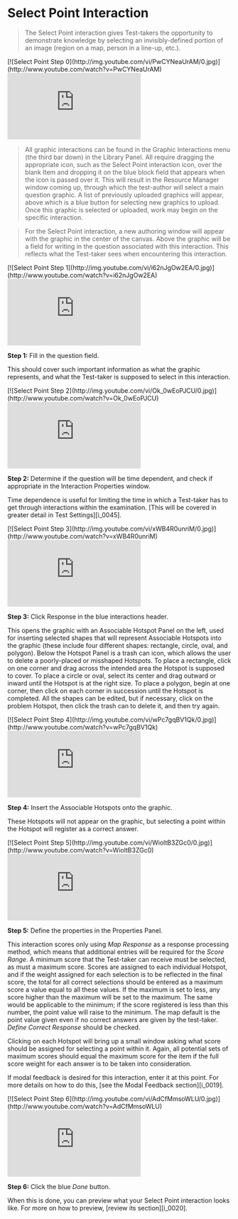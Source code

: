 # Select Point Interaction

>The Select Point interaction gives Test-takers the opportunity to demonstrate knowledge by selecting an invisibly-defined portion of an image (region on a map, person in a line-up, etc.).

<div class="hidden-video">
[![Select Point Step 0](http://img.youtube.com/vi/PwCYNeaUrAM/0.jpg)](http://www.youtube.com/watch?v=PwCYNeaUrAM)
</div>

<div class='embed-container'><iframe src="https://www.youtube.com/embed/PwCYNeaUrAM?rel=0" frameborder="0" allowfullscreen="true"></iframe></div>

>All graphic interactions can be found in the Graphic Interactions menu (the third bar down) in the Library Panel. All require dragging the appropriate icon, such as the Select Point interaction icon, over the blank Item and dropping it on the blue block field that appears when the icon is passed over it. This will result in the Resource Manager window coming up, through which the test-author will select a main question graphic. A list of previously uploaded graphics will appear, above which is a blue button for selecting new graphics to upload. Once this graphic is selected or uploaded, work may begin on the specific interaction.

>For the Select Point interaction, a new authoring window will appear with the graphic in the center of the canvas. Above the graphic will be a field for writing in the question associated with this interaction. This reflects what the Test-taker sees when encountering this interaction.


<div class="hidden-video">
[![Select Point Step 1](http://img.youtube.com/vi/i62nJgOw2EA/0.jpg)](http://www.youtube.com/watch?v=i62nJgOw2EA)
</div>

<div class='embed-container'><iframe src="https://www.youtube.com/embed/i62nJgOw2EA?rel=0" frameborder="0" allowfullscreen="true"></iframe></div>

**Step 1:** Fill in the question field. 

This should cover such important information as what the graphic represents, and what the Test-taker is supposed to select in this interaction.

<div class="hidden-video">
[![Select Point Step 2](http://img.youtube.com/vi/Ok_0wEoPJCU/0.jpg)](http://www.youtube.com/watch?v=Ok_0wEoPJCU)
</div>

<div class='embed-container'><iframe src="https://www.youtube.com/embed/Ok_0wEoPJCU?rel=0" frameborder="0" allowfullscreen="true"></iframe></div>

**Step 2:** Determine if the question will be time dependent, and check if appropriate in the Interaction Properties window.

Time dependence is useful for limiting the time in which a Test-taker has to get through interactions within the examination. [This will be covered in greater detail in Test Settings][i_0045].

<div class="hidden-video">
[![Select Point Step 3](http://img.youtube.com/vi/xWB4R0unriM/0.jpg)](http://www.youtube.com/watch?v=xWB4R0unriM)
</div>

<div class='embed-container'><iframe src="https://www.youtube.com/embed/xWB4R0unriM?rel=0" frameborder="0" allowfullscreen="true"></iframe></div>

**Step 3:** Click Response in the blue interactions header.

This opens the graphic with an Associable Hotspot Panel on the left, used for inserting selected shapes that will represent Associable Hotspots into the graphic (these include four different shapes: rectangle, circle, oval, and polygon). Below the Hotspot Panel is a trash can icon, which allows the user to delete a poorly-placed or misshaped Hotspots. To place a rectangle, click on one corner and drag across the intended area the Hotspot is supposed to cover. To place a circle or oval, select its center and drag outward or inward until the Hotspot is at the right size. To place a polygon, begin at one corner, then click on each corner in succession until the Hotspot is completed. All the shapes can be edited, but if necessary, click on the problem Hotspot, then click the trash can to delete it, and then try again.

<div class="hidden-video">
[![Select Point Step 4](http://img.youtube.com/vi/wPc7gqBV1Qk/0.jpg)](http://www.youtube.com/watch?v=wPc7gqBV1Qk)
</div>

<div class='embed-container'><iframe src="https://www.youtube.com/embed/wPc7gqBV1Qk?rel=0" frameborder="0" allowfullscreen="true"></iframe></div>

**Step 4:** Insert the Associable Hotspots onto the graphic.

These Hotspots will not appear on the graphic, but selecting a point within the Hotspot will register as a correct answer. 

<div class="hidden-video">
[![Select Point Step 5](http://img.youtube.com/vi/WioltB3ZGc0/0.jpg)](http://www.youtube.com/watch?v=WioltB3ZGc0)
</div>

<div class='embed-container'><iframe src="https://www.youtube.com/embed/WioltB3ZGc0?rel=0" frameborder="0" allowfullscreen="true"></iframe></div>

**Step 5:** Define the properties in the Properties Panel.

This interaction scores only using *Map Response* as a response processing method, which means that additional entries will be required for the *Score Range*. A minimum score that the Test-taker can receive must be selected, as must a maximum score. Scores are assigned to each individual Hotspot, and if the weight assigned for each selection is to be reflected in the final score, the total for all correct selections should be entered as a maximum score a value equal to all these values. If the maximum is set to less, any score higher than the maximum will be set to the maximum. The same would be applicable to the minimum; if the score registered is less than this number, the point value will raise to the minimum. The map default is the point value given even if no correct answers are given by the test-taker. *Define Correct Response* should be checked.

Clicking on each Hotspot will bring up a small window asking what score should be assigned for selecting a point within it. Again, all potential sets of maximum scores should equal the maximum score for the item if the full score weight for each answer is to be taken into consideration. 

If modal feedback is desired for this interaction, enter it at this point. For more details on how to do this, [see the Modal Feedback section][i_0019].

<div class="hidden-video">
[![Select Point Step 6](http://img.youtube.com/vi/AdCfMmsoWLU/0.jpg)](http://www.youtube.com/watch?v=AdCfMmsoWLU)
</div>

<div class='embed-container'><iframe src="https://www.youtube.com/embed/AdCfMmsoWLU?rel=0" frameborder="0" allowfullscreen="true"></iframe></div>

**Step 6:** Click the blue *Done* button.

When this is done, you can preview what your Select Point interaction looks like. For more on how to preview, [review its section][i_0020].
